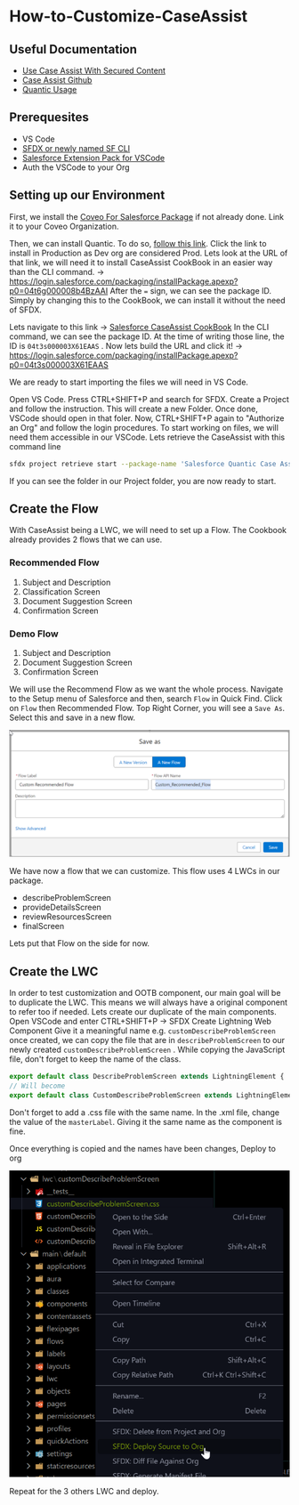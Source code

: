 # How-to-Customize-CaseAssist

## Useful Documentation

- [Use Case Assist With Secured Content](https://docs.coveo.com/en/na6a5281/service/use-case-assist-with-secured-content)
- [Case Assist Github](https://github.com/coveooss/sf-case-assist-cookbook)
- [Quantic Usage](https://docs.coveo.com/en/quantic/latest/usage/)

## Prerequesites

- VS Code
- [SFDX or newly named SF CLI](https://developer.salesforce.com/docs/atlas.en-us.sfdx_setup.meta/sfdx_setup)
- [Salesforce Extension Pack for VSCode](https://marketplace.visualstudio.com/items?itemName=salesforce.salesforcedx-vscode)
- Auth the VSCode to your Org

## Setting up our Environment

First, we install the [Coveo For Salesforce Package](https://docs.coveo.com/en/1102/coveo-for-salesforce/install-the-coveo-for-salesforce-application) if not already done. Link it to your Coveo Organization.

Then, we can install Quantic.
To do so, [follow this link](https://docs.coveo.com/en/quantic/latest/usage/#install-quantic). Click the link to install in Production as Dev org are considered Prod.
Lets look at the URL of that link, we will need it to install CaseAssist CookBook in an easier way than the CLI command.
-> https://login.salesforce.com/packaging/installPackage.apexp?p0=04t6g000008b4BzAAI
After the `=` sign, we can see the package ID. Simply by changing this to the CookBook, we can install it without the need of SFDX.

Lets navigate to this link -> [Salesforce CaseAssist CookBook](https://github.com/coveooss/sf-case-assist-cookbook#3c-install-the-app-using-an-unlocked-package)
In the CLI command, we can see the package ID. At the time of writing those line, the ID is `04t3s000003X61EAAS` .
Now lets build the URL and click it! ->
https://login.salesforce.com/packaging/installPackage.apexp?p0=04t3s000003X61EAAS

We are ready to start importing the files we will need in VS Code.

Open VS Code.
Press CTRL+SHIFT+P and search for SFDX.
Create a Project and follow the instruction. This will create a new Folder. Once done, VSCode should open in that foler.
Now, CTRL+SHIFT+P again to "Authorize an Org" and follow the login procedures.
To start working on files, we will need them accessible in our VSCode.
Lets retrieve the CaseAssist with this command line

```sh
sfdx project retrieve start --package-name 'Salesforce Quantic Case Assist Cookbook'
```

If you can see the folder in our Project folder, you are now ready to start.

## Create the Flow

With CaseAssist being a LWC, we will need to set up a Flow. The Cookbook already provides 2 flows that we can use.

### Recommended Flow

1. Subject and Description
2. Classification Screen
3. Document Suggestion Screen
4. Confirmation Screen

### Demo Flow

1. Subject and Description
2. Document Suggestion Screen
3. Confirmation Screen

We will use the Recommend Flow as we want the whole process. Navigate to the Setup menu of Salesforce and then, search `Flow` in Quick Find. Click on `Flow` then Recommended Flow.
Top Right Corner, you will see a `Save As`. Select this and save in a new flow.

![](https://github.com/pbdeblois/How-to-Customize-CaseAssist/blob/main/CaseAssist.png)

We have now a flow that we can customize. This flow uses 4 LWCs in our package.

- describeProblemScreen
- provideDetailsScreen
- reviewResourcesScreen
- finalScreen

Lets put that Flow on the side for now.

## Create the LWC

In order to test customization and OOTB component, our main goal will be to duplicate the LWC. This means we will always have a original component to refer too if needed.
Lets create our duplicate of the main components.
Open VSCode and enter CTRL+SHIFT+P -> SFDX Create Lightning Web Component
Give it a meaningful name e.g. `customDescribeProblemScreen`
once created, we can copy the file that are in `describeProblemScreen` to our newly created `customDescribeProblemScreen` .
While copying the JavaScript file, don't forget to keep the name of the class.

```js
export default class DescribeProblemScreen extends LightningElement {
// Will become
export default class CustomDescribeProblemScreen extends LightningElement {
```

Don't forget to add a .css file with the same name.
In the .xml file, change the value of the `masterLabel`. Giving it the same name as the component is fine.

Once everything is copied and the names have been changes, Deploy to org

![](https://github.com/pbdeblois/How-to-Customize-CaseAssist/blob/main/CaseAssist_1.png)

Repeat for the 3 others LWC and deploy.
